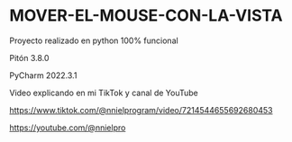 # MOVER-EL-MOUSE-CON-LA-VISTA
Proyecto realizado en python 100% funcional 

Pitón 3.8.0

PyCharm 2022.3.1

Video explicando en mi TikTok y canal de YouTube

https://www.tiktok.com/@nnielprogram/video/7214544655692680453

https://youtube.com/@nnielpro
